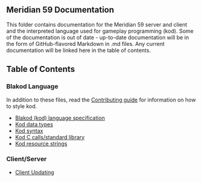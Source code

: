 Meridian 59 Documentation
--------------

This folder contains documentation for the Meridian 59 server and client and
the interpreted language used for gameplay programming (kod). Some of the
documentation is out of date - up-to-date documentation will be in the form
of GitHub-flavored Markdown in .md files. Any current documentation will be
linked here in the table of contents.

## Table of Contents
### Blakod Language
In addition to these files, read the [Contributing guide](../CONTRIBUTING.md)
for information on how to style kod.

* [Blakod (kod) language specification](./kodspec.md)
* [Kod data types](./koddatatypes.md)
* [Kod syntax](./kodsyntax.md)
* [Kod C calls/standard library](./kodccalls.md)
* [Kod resource strings](./kodresource.md)

### Client/Server
* [Client Updating](./clientupdate.md)
